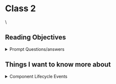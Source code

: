 # Class 2

\

## Reading Objectives

<details markdown="block"><summary>Prompt Questions/answers</summary>

1. Based off the diagram, what happens first, the ‘render’ or the ‘componentDidMount’?

  The render method is called first, generating the html for the component so the componentDidMount method can then take care of any additional tasks.

2. What is the very first thing to happen in the lifecycle of React?

  The constructor method creates an instance of the component class.


3. Put the following things in the order that they happen: componentDidMount, render, constructor, componentWillUnmount, React Updates

  Constructor, render, componentDidMount, React Updates, componentWillUnmount




4. What does componentDidMount do?

  It performs any additional setup that requires access to the DOM before it can take place.


5. What types of things can you pass in the props?

  Data, user info, settings. Callback functions.


6. 7What is the big difference between props and state?
  
  State on the other hand, stores things like input values, open or closed detail elements, and the number of items added to a shopping cart. Propps pass data from a parent component to a child component, and are immutable and cant be changed by the child component. State is used to manage data within a component and can be changed by the component itself.


7. When do we re-render our application?

  Components are rerendered when props or state is changed.


8. What are some examples of things that we could store in state?

Input values, data fetched from an api, loading status.

</details>

## Things I want to know more about


<details markdown="block"><summary>Component Lifecycle Events</summary>

### Mounting

### Updating

### Unmounting

### Constructor

### Static getDerivedStateFromProps()

### render()

### ComponentDidMount()

### shouldComponentUpdate()

### getSnapshotBeforeUpdate()

### componentDidUpdate()

### componentWillUnmount()

</details>
